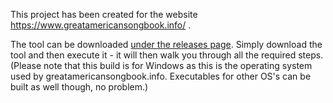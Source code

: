 This project has been created for the website https://www.greatamericansongbook.info/ .

The tool can be downloaded [under the releases page](https://github.com/rickschubert/music-library-reader/releases). Simply download the tool and then execute it - it will then walk you through all the required steps. (Please note that this build is for Windows as this is the operating system used by greatamericansongbook.info. Executables for other OS's can be built as well though, no problem.)
